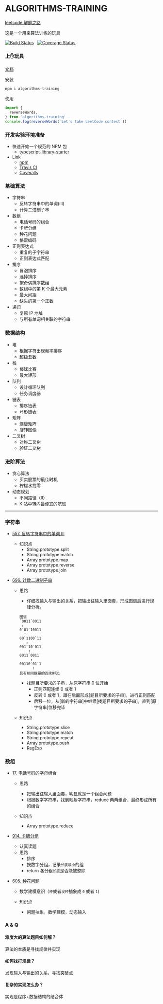 # ALGORITHMS-TRAINING

[leetcode 解题之路](https://github.com/azl397985856/leetcode)

这是一个用来算法训练的玩具

[![Build Status](https://travis-ci.org/Kirk-Wang/algorithms-training.svg?branch=master)](https://travis-ci.org/Kirk-Wang/algorithms-training) &nbsp; [![Coverage Status](https://coveralls.io/repos/github/Kirk-Wang/algorithms-training/badge.svg?branch=master)](https://coveralls.io/github/Kirk-Wang/algorithms-training?branch=master)

### 上✋玩具

[文档](https://o-o.ren/algorithms-training/index.html)

安装
```sh
npm i algorithms-training
```

使用
```js
import { 
  reverseWords,
} from 'algorithms-training'
console.log(reverseWords(`Let's take LeetCode contest`))
```

### 开发实验环境准备
- 快速开始一个规范的 NPM 包
  * [typescript-library-starter](https://github.com/alexjoverm/typescript-library-starter)
- Link
  * [npm](https://www.npmjs.com/)
  * [Travis CI](https://travis-ci.org/)
  * [Coveralls](https://coveralls.io/)

### 基础算法
* 字符串
  * 反转字符串中的单词(III)
  * 计算二进制子串
* 数组
  * 电话号码的组合
  * 卡牌分组
  * 种花问题
  * 格雷编码
* 正则表达式
  * 重复的子字符串
  * 正则表达式匹配
* 排序
  * 冒泡排序
  * 选择排序
  * 按奇偶排序数组
  * 数组中的第 K 个最大元素
  * 最大间距
  * 缺失的第一个正数
* 递归
  * 复原 IP 地址
  * 与所有单词相关联的字符串

### 数据结构
* 堆
  * 根据字符出现频率排序
  * 超级丑数
* 栈
  * 棒球比赛
  * 最大矩形
* 队列
  * 设计循环队列
  * 任务调度器
* 链表
  * 排序链表
  * 环形链表
* 矩阵
  * 螺旋矩阵
  * 旋转图像
* 二叉树
  * 对称二叉树
  * 验证二叉树

### 进阶算法

* 贪心算法
  * 买卖股票的最佳时机
  * 柠檬水找零
* 动态规划
  * 不同路径（II）
  * K 站中转内最便宜的航班

-------

### 字符串

* [557. 反转字符串中的单词 III](https://leetcode-cn.com/problems/reverse-words-in-a-string-iii/)

  * 知识点
    * String.prototype.split
    * String.prototype.match
    * Array.prototype.map
    * Array.prototype.reverse
    * Array.prototype.join
    
* [696. 计数二进制子串](https://leetcode-cn.com/problems/count-binary-substrings/)

  * 思路
    * 仔细找输入与输出的关系，把输出往输入里面套，形成图谱后进行规律分析。
    ```
    图谱
    `0011`0011
     ↑
    0`01`10011
      ↑
    00`1100`11
       ↑
    001`10`011
        ↑
    0011`0011`
         ↑
    00110`01`1
          ↑
    具有相同数量的连续0和1
    ```
    * 找题目所要求的子串，从原字符串 0 位开始
      * 正则匹配连续 0 或者 1
      * 反转 0 或者 1，跟在后面形成[题目所要求的子串]，进行正则匹配
      * 后移一位，从[新的字符串]中继续[找题目所要求的子串]，直到[原字符串]位移完毕

  * 知识点
    * String.prototype.slice
    * String.prototype.match
    * String.prototype.repeat
    * Array.prototype.push
    * RegExp

### 数组

* [17. 电话号码的字母组合](https://leetcode-cn.com/problems/letter-combinations-of-a-phone-number/)

  * 思路
    * 把输出往输入里面套，明显就是一个组合问题
    * 根据数字字符串，找到映射字符串，reduce 两两组合，最终形成所有的组合

  * 知识点
    * Array.prototype.reduce

* [914. 卡牌分组](https://leetcode-cn.com/problems/x-of-a-kind-in-a-deck-of-cards/)

  * 认真读题
  * 思路
    * 排序
    * 按数字分组，记录`长度最小`的组
    * return 各分组`长度`是否能被整除

* [605. 种花问题](https://leetcode-cn.com/problems/can-place-flowers/)

  * 数学建模意识（`种`或者`没种`抽象成 `0` 或者 `1`)
  
  * 知识点
    * 问题抽象，数学建模，动态输入

### A & Q
#### 难度大的算法题目如何解？
算法的本质是寻找规律并实现
#### 如何找打规律？
发现输入与输出的关系，寻找突破点
#### 复杂的实现怎么办？
实现是程序+数据结构的结合体
